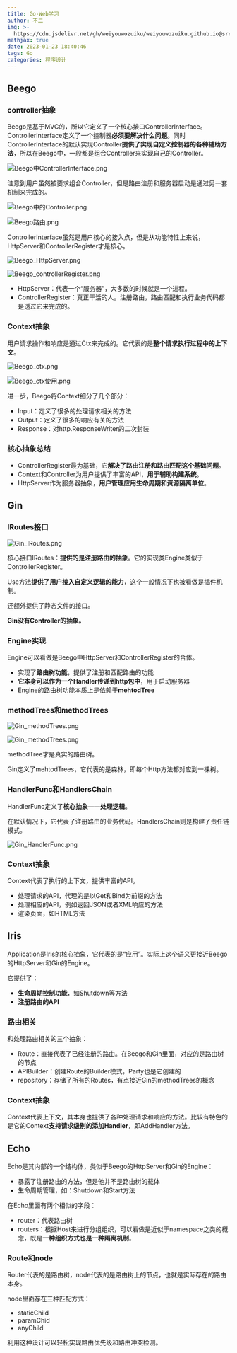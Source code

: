```yaml
---
title: Go-Web学习
author: 不二
img: >-
  https://cdn.jsdelivr.net/gh/weiyouwozuiku/weiyouwozuiku.github.io@src/source/_posts/PageImg/程序设计/Go-Web学习.png
mathjax: true
date: 2023-01-23 18:40:46
tags: Go
categories: 程序设计
---
```


## Beego

### controller抽象

Beego是基于MVC的，所以它定义了一个核心接口ControllerInterface。ControllerInterface定义了一个控制器**必须要解决什么问题**。同时ControllerInterface的默认实现Controller**提供了实现自定义控制器的各种辅助方法**，所以在Beego中，一般都是组合Controller来实现自己的Controller。

![Beego中ControllerInterface.png](https://cdn.jsdelivr.net/gh/weiyouwozuiku/weiyouwozuiku.github.io@src/source/_posts/程序设计/Go/Go-Web学习/Beego中ControllerInterface.png)

 注意到用户虽然被要求组合Controller，但是路由注册和服务器启动是通过另一套机制来完成的。

![Beego中的Controller.png](https://cdn.jsdelivr.net/gh/weiyouwozuiku/weiyouwozuiku.github.io@src/source/_posts/程序设计/Go/Go-Web学习/Beego中的Controller.png)

![Beego路由.png](https://cdn.jsdelivr.net/gh/weiyouwozuiku/weiyouwozuiku.github.io@src/source/_posts/程序设计/Go/Go-Web学习/Beego路由.png)

ControllerInterface虽然是用户核心的接入点，但是从功能特性上来说，HttpServer和ControllerRegister才是核心。

![Beego_HttpServer.png](https://cdn.jsdelivr.net/gh/weiyouwozuiku/weiyouwozuiku.github.io@src/source/_posts/程序设计/Go/Go-Web学习/Beego_HttpServer.png)

![Beego_controllerRegister.png](https://cdn.jsdelivr.net/gh/weiyouwozuiku/weiyouwozuiku.github.io@src/source/_posts/程序设计/Go/Go-Web学习/Beego_controllerRegister.png)

- HttpServer：代表一个“服务器”，大多数的时候就是一个进程。
- ControllerRegister：真正干活的人。注册路由，路由匹配和执行业务代码都是透过它来完成的。

### Context抽象

用户请求操作和响应是通过Ctx来完成的。它代表的是**整个请求执行过程中的上下文**。

![Beego_ctx.png](https://cdn.jsdelivr.net/gh/weiyouwozuiku/weiyouwozuiku.github.io@src/source/_posts/程序设计/Go/Go-Web学习/Beego_ctx.png)

![Beego_ctx使用.png](https://cdn.jsdelivr.net/gh/weiyouwozuiku/weiyouwozuiku.github.io@src/source/_posts/程序设计/Go/Go-Web学习/Beego_ctx使用.png)

进一步，Beego将Context细分了几个部分：

- Input：定义了很多的处理请求相关的方法
- Output：定义了很多的响应有关的方法
- Response：对http.ResponseWriter的二次封装

### 核心抽象总结

- ControllerRegister最为基础，它**解决了路由注册和路由匹配这个基础问题**。
- Context和Controller为用户提供了丰富的API，**用于辅助构建系统**。
- HttpServer作为服务器抽象，**用户管理应用生命周期和资源隔离单位**。

## Gin

### IRoutes接口

![Gin_IRoutes.png](https://cdn.jsdelivr.net/gh/weiyouwozuiku/weiyouwozuiku.github.io@src/source/_posts/程序设计/Go/Go-Web学习/Gin_IRoutes.png)

核心接口IRoutes：**提供的是注册路由的抽象**。它的实现类Engine类似于ControllerRegister。

Use方法**提供了用户接入自定义逻辑的能力**，这个一般情况下也被看做是插件机制。

还额外提供了静态文件的接口。

**Gin没有Controller的抽象。**

### Engine实现

Engine可以看做是Beego中HttpServer和ControllerRegister的合体。

- 实现了**路由树功能**，提供了注册和匹配路由的功能
- **它本身可以作为一个Handler传递到http包中**，用于启动服务器
- Engine的路由树功能本质上是依赖于**mehtodTree**

### methodTrees和methodTrees

![Gin_methodTrees.png](https://cdn.jsdelivr.net/gh/weiyouwozuiku/weiyouwozuiku.github.io@src/source/_posts/程序设计/Go/Go-Web学习/Gin_methodTrees.png)

![Gin_methodTrees.png](https://cdn.jsdelivr.net/gh/weiyouwozuiku/weiyouwozuiku.github.io@src/source/_posts/程序设计/Go/Go-Web学习/Gin_methodTrees.png)

methodTree才是真实的路由树。

Gin定义了mehtodTrees，它代表的是森林，即每个Http方法都对应到一棵树。

### HandlerFunc和HandlersChain

HandlerFunc定义了**核心抽象——处理逻辑**。

在默认情况下，它代表了注册路由的业务代码。HandlersChain则是构建了责任链模式。

![Gin_HandlerFunc.png](https://cdn.jsdelivr.net/gh/weiyouwozuiku/weiyouwozuiku.github.io@src/source/_posts/程序设计/Go/Go-Web学习/Gin_HandlerFunc.png)

### Context抽象

Context代表了执行的上下文，提供丰富的API。

- 处理请求的API，代理的是以Get和Bind为前缀的方法
- 处理相应的API，例如返回JSON或者XML响应的方法
- 渲染页面，如HTML方法

## Iris

Application是Iris的核心抽象，它代表的是“应用”。实际上这个语义更接近Beego的HttpServer和Gin的Engine。

它提供了：

- **生命周期控制功能**，如Shutdown等方法
- **注册路由的API**

### 路由相关

和处理路由相关的三个抽象：

- Route：直接代表了已经注册的路由。在Beego和Gin里面，对应的是路由树的节点
- APIBuilder：创建Route的Builder模式，Party也是它创建的
- repository：存储了所有的Routes，有点接近Gin的methodTrees的概念

### Context抽象

Context代表上下文，其本身也提供了各种处理请求和响应的方法。比较有特色的是它的Context**支持请求级别的添加Handler**，即AddHandler方法。

## Echo

Echo是其内部的一个结构体，类似于Beego的HttpServer和Gin的Engine：

- 暴露了注册路由的方法，但是他并不是路由树的载体
- 生命周期管理，如：Shutdown和Start方法

在Echo里面有两个相似的字段：

- router：代表路由树
- routers：根据Host来进行分组组织，可以看做是近似于namespace之类的概念，既是**一种组织方式也是一种隔离机制**。

### Route和node

Router代表的是路由树，node代表的是路由树上的节点，也就是实际存在的路由本身。

node里面存在三种匹配方式：

- staticChild
- paramChid
- anyChild

利用这种设计可以轻松实现路由优先级和路由冲突检测。
